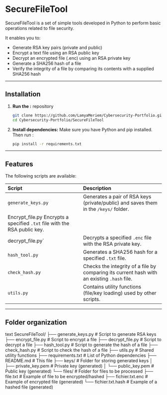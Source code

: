 # SecureFileTool 

SecureFileTool is a set of simple tools developed in Python to perform basic operations related to file security.

It enables you to:

- Generate RSA key pairs (private and public)
- Encrypt a text file using an RSA public key
- Decrypt an encrypted file (.enc) using an RSA private key
- Generate a SHA256 hash of a file
- Verify the integrity of a file by comparing its contents with a supplied SHA256 hash

---

##  Installation

1.  **Run the :** repository

    ```bash
    git clone https://github.com/LamyaMeriem/Cybersecurity-Portfolio.git
    cd Cybersecurity-Portfolio/SecureFileTool
    ```

2.  **Install dependencies:**
    Make sure you have Python and pip installed. Then run :

    ```bash
    pip install -r requirements.txt
    ```

---

## Features

The following scripts are available:

| Script | Description |
| :---------------- | :--------------------------------------------------------------- |
| `generate_keys.py`| Generates a pair of RSA keys (private/public) and saves them in the `/keys/` folder. |
| Encrypt_file.py Encrypts a specified `.txt` file with the RSA public key.
| decrypt_file.py` | Decrypts a specified `.enc` file with the RSA private key. |
| `hash_tool.py` | Generates a SHA256 hash for a specified `.txt` file. |
| `check_hash.py` | Checks the integrity of a file by comparing its current hash with an existing `.hash` file.
| `utils.py` | Contains utility functions (file/key loading) used by other scripts. |

---

##  Folder organization

text
SecureFileTool/
├── generate_keys.py # Script to generate RSA keys
├── encrypt_file.py # Script to encrypt a file
├── decrypt_file.py # Script to decrypt a file
├── hash_tool.py # Script to generate the hash of a file
├── check_hash.py # Script to check the hash of a file
├── utils.py # Shared utility functions
├── requirements.txt # List of Python dependencies
├── README.md # This file
├── keys/ # Folder for storing generated keys
│ ├── private_key.pem # Private key (generated)
│ └── public_key.pem # Public key (generated)
└── files/ # Folder for files to be processed
    ├── file.txt # Example of file to be encrypted/hashed
    ├── fichier.txt.enc # Example of encrypted file (generated)
    └── fichier.txt.hash # Example of a hashed file (generated)

